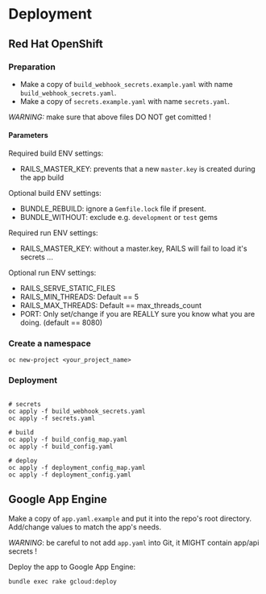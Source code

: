 # Deployment

## Red Hat OpenShift

### Preparation

* Make a copy of `build_webhook_secrets.example.yaml` with name `build_webhook_secrets.yaml`. 
* Make a copy of `secrets.example.yaml` with name `secrets.yaml`. 

*WARNING:* make sure that above files DO NOT get comitted !

#### Parameters

Required build ENV settings:

* RAILS_MASTER_KEY: prevents that a new `master.key` is created during the app build

Optional build ENV settings:

* BUNDLE_REBUILD: ignore a `Gemfile.lock` file if present.
* BUNDLE_WITHOUT: exclude e.g. `development` or `test` gems

Required run ENV settings:

* RAILS_MASTER_KEY: without a master.key, RAILS will fail to load it's secrets ...

Optional run ENV settings:

* RAILS_SERVE_STATIC_FILES
* RAILS_MIN_THREADS: Default == 5
* RAILS_MAX_THREADS: Default == max_threads_count
* PORT: Only set/change if you are REALLY sure you know what you are doing. (default == 8080)


### Create a namespace

```shell
oc new-project <your_project_name>
```

### Deployment

```shell

# secrets
oc apply -f build_webhook_secrets.yaml
oc apply -f secrets.yaml

# build
oc apply -f build_config_map.yaml
oc apply -f build_config.yaml

# deploy
oc apply -f deployment_config_map.yaml
oc apply -f deployment_config.yaml

```

## Google App Engine

Make a copy of `app.yaml.example` and put it into the repo's root directory. Add/change values to match the app's needs.

*WARNING*: be careful to not add `app.yaml` into Git, it MIGHT contain app/api secrets !

Deploy the app to Google App Engine:

```shell
bundle exec rake gcloud:deploy
```

